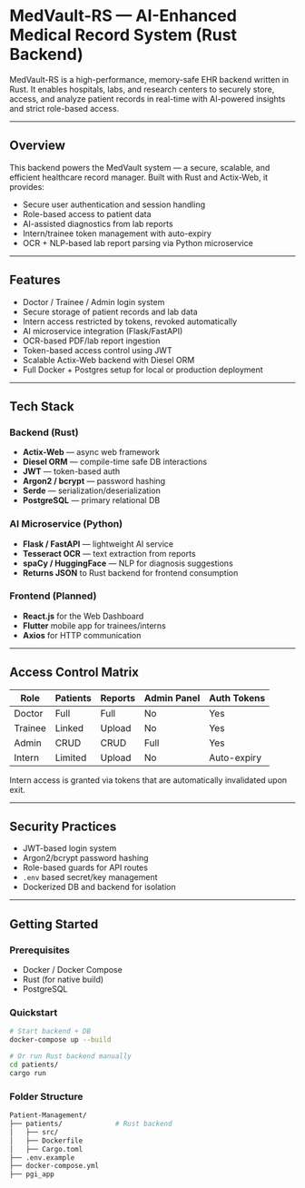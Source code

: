 # MedVault-RS — AI-Enhanced Medical Record System (Rust Backend)

MedVault-RS is a high-performance, memory-safe EHR backend written in Rust. It enables hospitals, labs, and research centers to securely store, access, and analyze patient records in real-time with AI-powered insights and strict role-based access.

---

## Overview

This backend powers the MedVault system — a secure, scalable, and efficient healthcare record manager. Built with Rust and Actix-Web, it provides:

- Secure user authentication and session handling
- Role-based access to patient data
- AI-assisted diagnostics from lab reports
- Intern/trainee token management with auto-expiry
- OCR + NLP-based lab report parsing via Python microservice

---

## Features

- Doctor / Trainee / Admin login system
- Secure storage of patient records and lab data
- Intern access restricted by tokens, revoked automatically
- AI microservice integration (Flask/FastAPI)
- OCR-based PDF/lab report ingestion
- Token-based access control using JWT
- Scalable Actix-Web backend with Diesel ORM
- Full Docker + Postgres setup for local or production deployment

---

## Tech Stack

### Backend (Rust)

- **Actix-Web** — async web framework
- **Diesel ORM** — compile-time safe DB interactions
- **JWT** — token-based auth
- **Argon2 / bcrypt** — password hashing
- **Serde** — serialization/deserialization
- **PostgreSQL** — primary relational DB

### AI Microservice (Python)

- **Flask / FastAPI** — lightweight AI service
- **Tesseract OCR** — text extraction from reports
- **spaCy / HuggingFace** — NLP for diagnosis suggestions
- **Returns JSON** to Rust backend for frontend consumption

### Frontend (Planned)

- **React.js** for the Web Dashboard
- **Flutter** mobile app for trainees/interns
- **Axios** for HTTP communication

---

## Access Control Matrix

| Role     | Patients | Reports | Admin Panel | Auth Tokens |
|----------|----------|---------|-------------|-------------|
| Doctor   | Full     | Full    | No          | Yes         |
| Trainee  | Linked   | Upload  | No          | Yes         |
| Admin    | CRUD     | CRUD    | Full        | Yes         |
| Intern   | Limited  | Upload  | No          | Auto-expiry |

Intern access is granted via tokens that are automatically invalidated upon exit.

---

## Security Practices

- JWT-based login system
- Argon2/bcrypt password hashing
- Role-based guards for API routes
- `.env` based secret/key management
- Dockerized DB and backend for isolation

---

## Getting Started

### Prerequisites

- Docker / Docker Compose
- Rust (for native build)
- PostgreSQL

### Quickstart

```bash
# Start backend + DB
docker-compose up --build

# Or run Rust backend manually
cd patients/
cargo run
```


### Folder Structure
```bash
Patient-Management/
├── patients/             # Rust backend
│   ├── src/
│   ├── Dockerfile
│   ├── Cargo.toml
├── .env.example
├── docker-compose.yml
├── pgi_app
```
